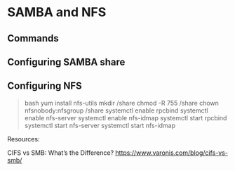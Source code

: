 # SAMBA and NFS

## Commands

## Configuring SAMBA share

## Configuring NFS

> bash
> yum install nfs-utils
> mkdir /share
> chmod -R 755 /share
> chown nfsnobody:nfsgroup /share
> systemctl enable rpcbind
> systemctl enable nfs-server
> systemctl enable nfs-idmap
> systemctl start rpcbind
> systemctl start nfs-server
> systemctl start nfs-idmap

Resources:

CIFS vs SMB: What’s the Difference?
https://www.varonis.com/blog/cifs-vs-smb/